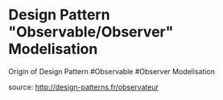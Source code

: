 # Design Pattern "Observable/Observer" Modelisation
Origin of Design Pattern #Observable #Observer Modelisation

source: http://design-patterns.fr/observateur
